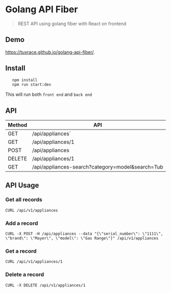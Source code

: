 # Golang API Fiber
> REST API using golang fiber with React on frontend

## Demo
https://tuxrace.github.io/golang-api-fiber/.

## Install
```bash
   npm install
   npm run start:dev
```
This will run both `front end` and `back end`

## API
| Method   |      API               |
|----------|------------------------|
| GET      |  /api/appliances`      |
| GET      |    /api/appliances/1   |
| POST     | /api/appliances        |
| DELETE   | /api/appliances/1      |
| GET      | /api/appliances-search?category=model&search=Tub |

## API Usage

### Get all records
```CURL /api/v1/appliances```

### Add a record
```CURL -X POST -H /api/appliances --data "{\"serial_number\": \"1111\", \"brand\": \"Mayer\", \"model\": \"Gas Range\"}" /api/v1/appliances```

### Get a record
```CURL /api/v1/appliances/1```

### Delete a record
```CURL -X DELETE /api/v1/appliances/1```